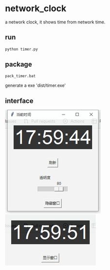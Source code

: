 # network_clock
a network clock, it shows time from network time.

## run
```bash
python timer.py
```

## package
```bash
pack_timer.bat
```
generate a exe 'dist/timer.exe'

## interface
![img.png](img.png)
![img_1.png](img_1.png)
